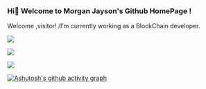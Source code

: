 ### Hi👋 Welcome to Morgan Jayson's Github  HomePage !

<!--
**panxiao46128/panxiao46128** is a ✨ _special_ ✨ repository because its `README.md` (this file) appears on your GitHub profile.

Here are some ideas to get you started:

- 🔭 I’m currently working on ...
- 🌱 I’m currently learning ...
- 👯 I’m looking to collaborate on ...
- 🤔 I’m looking for help with ...
- 💬 Ask me about ...
- 📫 How to reach me: ...
- 😄 Pronouns: ...
- ⚡ Fun fact: ...
-->
Welcome ,visitor!
    /I’m currently working as a BlockChain developer.


<img src="https://visitor-badge.glitch.me/badge?page_id=[Github主页地址](https://github.com/panxiao46128)&right_color=red" />

![](https://github-readme-stats.vercel.app/api?username=panxiao46128&show_icons=true&theme=dark&count_private=true)

![](https://github-readme-stats.vercel.app/api/top-langs/?username=panxiao46128&theme=dark&layout=compact)

[![Ashutosh's github activity graph](https://github-readme-activity-graph.cyclic.app/graph?username=panxiao46128&theme=react)](https://github.com/ashutosh00710/github-readme-activity-graph)



